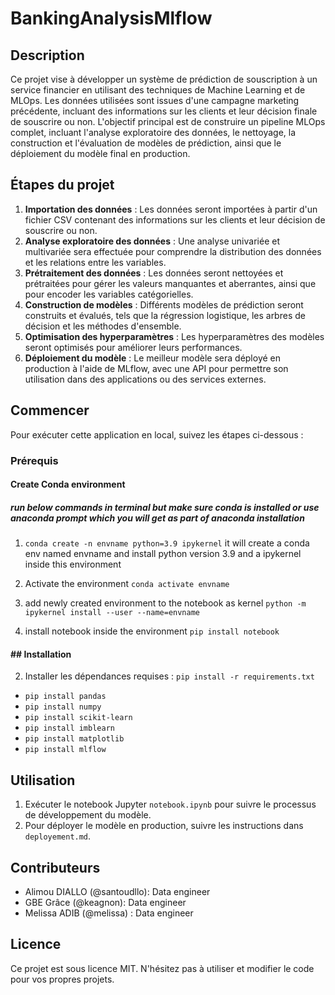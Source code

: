 # BankingAnalysisMlflow


## Description

Ce projet vise à développer un système de prédiction de souscription à un service financier en utilisant des techniques de Machine Learning et de MLOps. Les données utilisées sont issues d'une campagne marketing précédente, incluant des informations sur les clients et leur décision finale de souscrire ou non. L'objectif principal est de construire un pipeline MLOps complet, incluant l'analyse exploratoire des données, le nettoyage, la construction et l'évaluation de modèles de prédiction, ainsi que le déploiement du modèle final en production.


## Étapes du projet

1. **Importation des données** : Les données seront importées à partir d'un fichier CSV contenant des informations sur les clients et leur décision de souscrire ou non.
2. **Analyse exploratoire des données** : Une analyse univariée et multivariée sera effectuée pour comprendre la distribution des données et les relations entre les variables.
3. **Prétraitement des données** : Les données seront nettoyées et prétraitées pour gérer les valeurs manquantes et aberrantes, ainsi que pour encoder les variables catégorielles.
4. **Construction de modèles** : Différents modèles de prédiction seront construits et évalués, tels que la régression logistique, les arbres de décision et les méthodes d'ensemble.
5. **Optimisation des hyperparamètres** : Les hyperparamètres des modèles seront optimisés pour améliorer leurs performances.
6. **Déploiement du modèle** : Le meilleur modèle sera déployé en production à l'aide de MLflow, avec une API pour permettre son utilisation dans des applications ou des services externes.

## Commencer

Pour exécuter cette application en local, suivez les étapes ci-dessous :

### Prérequis

#### Create Conda environment

##### run below commands in terminal but make sure conda is installed or use anaconda prompt which you will get as part of anaconda installation

1. `conda create -n envname python=3.9 ipykernel`
it will create a conda env named envname and install python version 3.9 and a ipykernel inside this environment

2. Activate the environment
`conda activate envname`

3. add newly created environment to the notebook as kernel
`python -m ipykernel install --user --name=envname`

4. install notebook inside the environment
`pip install notebook`

#### ## Installation

2. Installer les dépendances requises : `pip install -r requirements.txt`

* `pip install pandas`
* `pip install numpy`
* `pip install scikit-learn`
* `pip install imblearn`
* `pip install matplotlib`
* `pip install mlflow`

## Utilisation

1. Exécuter le notebook Jupyter `notebook.ipynb` pour suivre le processus de développement du modèle.
2. Pour déployer le modèle en production, suivre les instructions dans `deployement.md`.

## Contributeurs

- Alimou DIALLO (@santoudllo): Data engineer
- GBE Grâce (@keagnon): Data engineer
- Melissa ADIB (@melissa) : Data engineer


## Licence

Ce projet est sous licence MIT. N'hésitez pas à utiliser et modifier le code pour vos propres projets.
